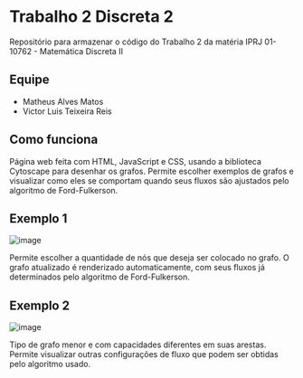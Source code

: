 # Trabalho 2 Discreta 2
Repositório para armazenar o código do Trabalho 2 da matéria IPRJ 01-10762 - Matemática Discreta II

## Equipe
* Matheus Alves Matos
* Victor Luis Teixeira Reis

## Como funciona
Página web feita com HTML, JavaScript e CSS, usando a biblioteca Cytoscape para desenhar os grafos.
Permite escolher exemplos de grafos e visualizar como eles se comportam quando seus fluxos são ajustados
pelo algoritmo de Ford-Fulkerson.

## Exemplo 1

![image](https://github.com/marheusmatos/trabalho-1-discreta-2/assets/69324149/89f77a57-831c-4d90-940b-8afae5d8296e)

Permite escolher a quantidade de nós que deseja ser colocado no grafo. O grafo atualizado é renderizado automaticamente,
com seus fluxos já determinados pelo algoritmo de Ford-Fulkerson.

## Exemplo 2

![image](https://github.com/marheusmatos/trabalho-1-discreta-2/assets/69324149/3a05cb23-5b6d-4dfe-beb2-e41b5a7990b8)

Tipo de grafo menor e com capacidades diferentes em suas arestas. Permite visualizar outras configurações de fluxo que podem
ser obtidas pelo algoritmo usado.







